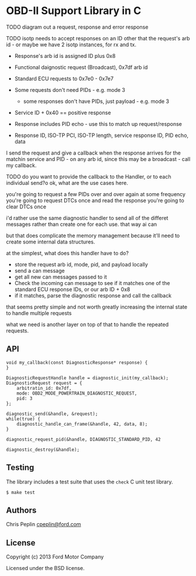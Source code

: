 OBD-II Support Library in C
=============================

TODO diagram out a request, response and error response

TODO isotp needs to accept responses on an ID other that the request's arb id -
or maybe we have 2 isotp instances, for rx and tx.

* Response's arb id is assigned ID plus 0x8
* Functional daignostic request (Broadcast), 0x7df arb id
* Standard ECU requests to 0x7e0 - 0x7e7

* Some requests don't need PIDs - e.g. mode 3
    * some responses don't have PIDs, just payload - e.g. mode 3

* Service ID + 0x40 == positive response
* Response includes PID echo - use this to match up request/response
* Response ID, ISO-TP PCI, ISO-TP length, service response ID, PID echo, data

I send the request and give a callback
when the response arrives for the matchin service and PID - on any arb id, since
this may be a broadcast - call my callback.


TODO do you want to provide the callback to the Handler, or to each
individual send?o
ok, what are the use cases here.

you're going to request a few PIDs over and over again at some frequency
you're going to request DTCs once and read the response
you're going to clear DTCs once

i'd rather use the same diagnostic handler to send all of the differet messages
rather than create one for each use. that way ai can

but that does complicate the memory management because it'll need to create
some internal data structures.

at the simplest, what does this handler have to do?

* store the request arb id, mode, pid, and payload locally
* send a can message
* get all new can messages passed to it
* Check the incoming can message to see if it matches one of the standard ECU
  response IDs, or our arb ID + 0x8
* if it matches, parse the diagnostic response and call the callback

that seems pretty simple and not worth greatly increasing the internal state to
handle multiple requests

what we need is another layer on top of that to handle the repeated requests.

## API

    void my_callback(const DiagnosticResponse* response) {
    }

    DiagnosticRequestHandle handle = diagnostic_init(my_callback);
    DiagnosticRequest request = {
        arbitratin_id: 0x7df,
        mode: OBD2_MODE_POWERTRAIN_DIAGNOSTIC_REQUEST,
        pid: 3
    };

    diagnostic_send(&handle, &request);
    while(true) {
        diagnostic_handle_can_frame(&handle, 42, data, 8);
    }

    diagnostic_request_pid(&handle, DIAGNOSTIC_STANDARD_PID, 42

    diagnostic_destroy(&handle);

## Testing

The library includes a test suite that uses the `check` C unit test library.

    $ make test

## Authors

Chris Peplin cpeplin@ford.com

## License

Copyright (c) 2013 Ford Motor Company

Licensed under the BSD license.
